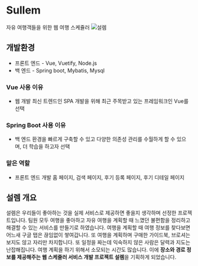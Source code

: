 # Sullem
자유 여행객들을 위한 웹 여행 스케쥴러
![설렘](https://user-images.githubusercontent.com/54695488/79351002-19db7200-7f73-11ea-8218-5389edd362f4.gif)


## 개발환경
* 프론트 엔드 - Vue, Vuetify, Node.js
* 백 엔드 - Spring boot, Mybatis, Mysql

### Vue 사용 이유 
- 웹 개발 최신 트렌드인 SPA 개발을 위해 최근 주목받고 있는 프레임워크인 Vue를 선택

### Spring Boot 사용 이유
- 백 엔드 환경을 빠르게 구축할 수 있고 다양한 의존성 관리를 수월하게 할 수 있으며, 더 학습을 하고자 선택

### 맡은 역할
* 프론트 엔드 개발 홈 페이지, 검색 페이지, 후기 등록 페이지, 후기 디테일 페이지

## 설렘 개요
  설렘은 우리들이 좋아하는 것을 실제 서비스로 제공하면 좋을지 생각하며 선정한 프로젝트입니다. 팀원 모두 여행을 좋아하고 자유 여행을 계획할 때 느꼈던 불편함을
 정리하고 해결할 수 있는 서비스를 만들기로 하였습니다. 
 여행을 계획할 때 여행 정보를 찾다보면 어느새 구글 탭은 끊임없이 쌓여갑니다. 또 여행을 계획하며 구매한 가이드북, 브로셔는 보지도 않고 자리만 차지합니다. 
 또 일정을 짜는데 익숙하지 않은 사람은 달력과 지도는 난잡해집니다. 여행 계획을 하기 위해서 소모되는 시간도 많습니다.
 이에 **장소와 경로 정보를 제공해주는 웹 스케줄러 서비스 개발 프로젝트 설렘**을 기획하게 되었습니다.
